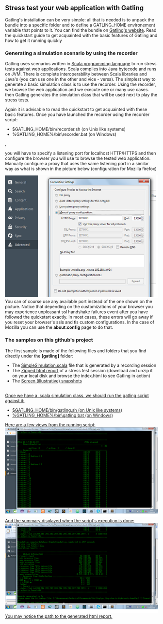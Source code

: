 <h2>Stress test your web application with Gatling</h2>

<p>Gatling's installation can be very simple: all that is needed is to unpack the bundle into a specific folder and to define a GATLING_HOME environement 
variable that points to it. You can find the bundle on <a href='http://gatling.io/#/'>Gatling's website</a>. Read the quickstart guide to get acquainted with the
basic features of Gatling and how to get it running quickly</p>

<h3>Generating a simulation scenario by using the recorder</h3>
Gatling uses scenarios written in <a href='http://www.scala-lang.org/'>Scala programming language</a> to run stress tests against web applications. Scala compiles into Java bytecode 
and runs on JVM. There is complete interoperability between Scala libraries and Java's (you can use one in the other and vice - versa). The simplest way to 
generate a basic simulation class is to use the recorder. Using the recorder, we browse the web application and we execute one or many use cases. then Gatling generates 
the simulation class that will be used next to play the stress tests. 

Again it is advisable to read the quickstart to get acquainted with these basic features. Once you have launched the recorder using the recorder script:

<ul>
	<li>$GATLING_HOME/bin/recorder.sh (on Unix like systems)</li>
	<li>%GATLING_HOME%\bin\recorder.bat (on Windows)</li>
</ul>,

you will have to specify a listening port for localhost HTTP/HTTPS and then configure the browser you will use to browse the tested web application. Manually configure a proxy that uses
the same listening port in a similar way as what is shown in the picture below (configuration for Mozilla firefox)<br/>

<img src="https://github.com/alainlompo/performance-hub/blob/master/gatling/screen-snapshots/mozilla_manual_proxy_configuration.png" />
<br/>
You can of course use any available port instead of the one shown on the picture. Notice that depending on the customizations of your browser you may experience unpleasant
ssl handshake failures event after you have followed the quickstart exactly. In most cases, these errors will go away if you reset your browser's ssls and tls custom configurations.
In the case of Mozilla you can use the <b>about:config</b> page to do that.

<h3> The samples on this github's project</h3>

The first sample is made of the following files and folders that you find directly under the <b>[gatling]</b> folder:<br/>
<ul>
	<li>The <a href="https://github.com/alainlompo/performance-hub/blob/master/gatling/SimpleSimulation.scala">SimpleSimulation.scala</a> file that is generated by a recording session</li>
	<li>The <a href="https://github.com/alainlompo/performance-hub/blob/master/gatling/simplesimulation-1466129488803.zip">Zipped html report</a> of a stress test session (download and unzip it on your local disk and browse the index.html to see Gatling in action)</li>
	<li>The <a href="https://github.com/alainlompo/performance-hub/tree/master/gatling/screen-snapshots">Screen (illustrative) snapshots</li>
</ul>
<br/>
Once we have a .scala simulation class, we should run the gatling script against it:
<ul>
	<li>$GATLING_HOME/bin/gatling.sh (on Unix like systems)</li>
	<li>%GATLING_HOME%\bin\gatling.bat (on Windows)</li>
</ul>

Here are a few views from the running script:<br/>
<img src="https://github.com/alainlompo/performance-hub/blob/master/gatling/screen-snapshots/gatling_runing_sim_01.png" /><br/>
And the summary displayed when the script's execution is done: <br/>
<img src="https://github.com/alainlompo/performance-hub/blob/master/gatling/screen-snapshots/gatling_runing_sim_02.png" />
<br/>
You may notice the path to the generated html report. 




